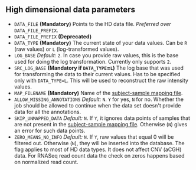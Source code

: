 High dimensional data parameters
--------------------------------

- `DATA_FILE` **(Mandatory)** Points to the HD data file. _Preferred over_ `DATA_FILE_PREFIX`. 
- `DATA_FILE_PREFIX` **(Deprecated)** 
- `DATA_TYPE` **(Mandatory)** The current state of your data values. Can be `R` (raw values) or `L` (log-transformed values).
- `LOG_BASE` _Default:_ `2`. In case you provide raw values, this is the base used for doing the log transformation. Currently only supports `2`.
- `SRC_LOG_BASE` **(Mandatory if `DATA_TYPE`=`L`)** The log base that was used for transforming the data to their current values. Has to be specified only with `DATA_TYPE=L`. This will be used to reconstruct the raw intensity values.
- `MAP_FILENAME` **(Mandatory)** Name of the [subject-sample mapping file](subject-sample-mapping.md).
- `ALLOW_MISSING_ANNOTATIONS` _Default:_ `N`. `Y` for yes, `N` for no. Whether the job should be allowed to continue when the data set doesn't provide data for all the annotations.
- `SKIP_UNMAPPED_DATA` _Default:_ `N`. If `Y`, it ignores data points of samples that are not present in the [subject-sample mapping file](subject-sample-mapping.md). Otherwise (`N`) gives an error for such data points.
- `ZERO_MEANS_NO_INFO` _Default:_ `N`. If `Y`, raw values that equal 0 will be filtered out. Otherwise (`N`), they will be inserted into the database.
    The flag applies to most of HD data types. It does not affect CNV (aCGH) data. For RNASeq read count data the check on zeros happens based on normalized read count.
